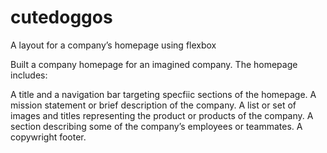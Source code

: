 # cutedoggos
A layout for a company’s homepage using flexbox



Built a company homepage for an imagined company. The homepage includes:

A title and a navigation bar targeting specfiic sections of the homepage.
A mission statement or brief description of the company.
A list or set of images and titles representing the product or products of the company.
A section describing some of the company’s employees or teammates.
A copywright footer.
